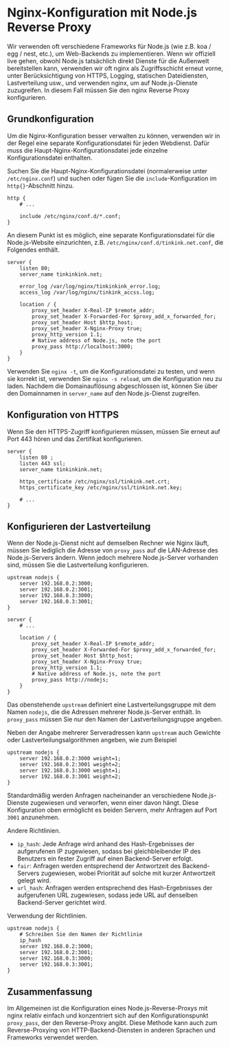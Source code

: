 # Nginx-Konfiguration mit Node.js Reverse Proxy

Wir verwenden oft verschiedene Frameworks für Node.js (wie z.B. koa / egg / nest, etc.), um Web-Backends zu implementieren. Wenn wir offiziell live gehen, obwohl Node.js tatsächlich direkt Dienste für die Außenwelt bereitstellen kann, verwenden wir oft nginx als Zugriffsschicht erneut vorne, unter Berücksichtigung von HTTPS, Logging, statischen Dateidiensten, Lastverteilung usw., und verwenden nginx, um auf Node.js-Dienste zuzugreifen. In diesem Fall müssen Sie den nginx Reverse Proxy konfigurieren.

## Grundkonfiguration

Um die Nginx-Konfiguration besser verwalten zu können, verwenden wir in der Regel eine separate Konfigurationsdatei für jeden Webdienst. Dafür muss die Haupt-Nginx-Konfigurationsdatei jede einzelne Konfigurationsdatei enthalten.

Suchen Sie die Haupt-Nginx-Konfigurationsdatei (normalerweise unter `/etc/nginx.conf`) und suchen oder fügen Sie die `include`-Konfiguration im `http{}`-Abschnitt hinzu.

```
http {
    # ...

    include /etc/nginx/conf.d/*.conf;
}
```

An diesem Punkt ist es möglich, eine separate Konfigurationsdatei für die Node.js-Website einzurichten, z.B. `/etc/nginx/conf.d/tinkink.net.conf`, die Folgendes enthält.

```
server {
    listen 80;
    server_name tinkinkink.net;

    error_log /var/log/nginx/tinkinkink_error.log;
    access_log /var/log/nginx/tinkink_accss.log;

    location / {
        proxy_set_header X-Real-IP $remote_addr;
        proxy_set_header X-Forwarded-For $proxy_add_x_forwarded_for;
        proxy_set_header Host $http_host;
        proxy_set_header X-Nginx-Proxy true;
        proxy_http_version 1.1;
        # Native address of Node.js, note the port
        proxy_pass http://localhost:3000;
    }
}
```

Verwenden Sie `nginx -t`, um die Konfigurationsdatei zu testen, und wenn sie korrekt ist, verwenden Sie `nginx -s reload`, um die Konfiguration neu zu laden. Nachdem die Domainauflösung abgeschlossen ist, können Sie über den Domainnamen in `server_name` auf den Node.js-Dienst zugreifen.

## Konfiguration von HTTPS

Wenn Sie den HTTPS-Zugriff konfigurieren müssen, müssen Sie erneut auf Port 443 hören und das Zertifikat konfigurieren.

```
server {
    listen 80 ;
    listen 443 ssl;
    server_name tinkinkink.net;

    https_certificate /etc/nginx/ssl/tinkink.net.crt;
    https_certificate_key /etc/nginx/ssl/tinkink.net.key;

    # ...
}
```

## Konfigurieren der Lastverteilung

Wenn der Node.js-Dienst nicht auf demselben Rechner wie Nginx läuft, müssen Sie lediglich die Adresse von `proxy_pass` auf die LAN-Adresse des Node.js-Servers ändern. Wenn jedoch mehrere Node.js-Server vorhanden sind, müssen Sie die Lastverteilung konfigurieren.

```
upstream nodejs {
    server 192.168.0.2:3000;
    server 192.168.0.2:3001;
    server 192.168.0.3:3000;
    server 192.168.0.3:3001;
}

server {
    # ...

    location / {
        proxy_set_header X-Real-IP $remote_addr;
        proxy_set_header X-Forwarded-For $proxy_add_x_forwarded_for;
        proxy_set_header Host $http_host;
        proxy_set_header X-Nginx-Proxy true;
        proxy_http_version 1.1;
        # Native address of Node.js, note the port
        proxy_pass http://nodejs;
    }
}
```

Das obenstehende `upstream` definiert eine Lastverteilungsgruppe mit dem Namen `nodejs`, die die Adressen mehrerer Node.js-Server enthält. In `proxy_pass` müssen Sie nur den Namen der Lastverteilungsgruppe angeben.

Neben der Angabe mehrerer Serveradressen kann `upstream` auch Gewichte oder Lastverteilungsalgorithmen angeben, wie zum Beispiel

```
upstream nodejs {
    server 192.168.0.2:3000 weight=1;
    server 192.168.0.2:3001 weight=2;
    server 192.168.0.3:3000 weight=1;
    server 192.168.0.3:3001 weight=2;
}
```

Standardmäßig werden Anfragen nacheinander an verschiedene Node.js-Dienste zugewiesen und verworfen, wenn einer davon hängt. Diese Konfiguration oben ermöglicht es beiden Servern, mehr Anfragen auf Port `3001` anzunehmen.

Andere Richtlinien.

- `ip_hash`: Jede Anfrage wird anhand des Hash-Ergebnisses der aufgerufenen IP zugewiesen, sodass bei gleichbleibender IP des Benutzers ein fester Zugriff auf einen Backend-Server erfolgt.
- `fair`: Anfragen werden entsprechend der Antwortzeit des Backend-Servers zugewiesen, wobei Priorität auf solche mit kurzer Antwortzeit gelegt wird.
- `url_hash`: Anfragen werden entsprechend des Hash-Ergebnisses der aufgerufenen URL zugewiesen, sodass jede URL auf denselben Backend-Server gerichtet wird.

Verwendung der Richtlinien.

```
upstream nodejs {
    # Schreiben Sie den Namen der Richtlinie
    ip_hash
    server 192.168.0.2:3000;
    server 192.168.0.2:3001;
    server 192.168.0.3:3000;
    server 192.168.0.3:3001;
}
```

## Zusammenfassung

Im Allgemeinen ist die Konfiguration eines Node.js-Reverse-Proxys mit nginx relativ einfach und konzentriert sich auf den Konfigurationspunkt `proxy_pass`, der den Reverse-Proxy angibt. Diese Methode kann auch zum Reverse-Proxying von HTTP-Backend-Diensten in anderen Sprachen und Frameworks verwendet werden.